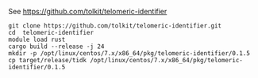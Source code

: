 See https://github.com/tolkit/telomeric-identifier

```
git clone https://github.com/tolkit/telomeric-identifier.git
cd  telomeric-identifier
module load rust
cargo build --release -j 24
mkdir -p /opt/linux/centos/7.x/x86_64/pkg/telomeric-identifier/0.1.5
cp target/release/tidk /opt/linux/centos/7.x/x86_64/pkg/telomeric-identifier/0.1.5
```

